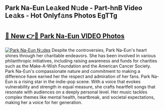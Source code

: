 ## Park Na-Eun Le𝚊ked N𝚞de - Part-hnB Video Le𝚊ks - Hot Onlyf𝚊ns Photos EgTTg

# <h2><a href="http://ab92009.deff.icu/?id=Park+Na-Eun">🔗 New 👉🔴 Park Na-Eun VIDEO Photos</a></h2>

[![Park Na-Eun N𝚞des](https://i.imgur.com/rIISA9y.gif)](http://ab92009.deff.icu/?id=Park+Na-Eun)
Despite the controversies, Park Na-Eun's heart shines through her charitable endeavors. She has been involved in various philanthropic initiatives, including raising awareness and funds for charities such as the Make-A-Wish Foundation and the American Cancer Society. Park Na-Eun's compassionate nature and commitment to making a difference have earned her the respect and admiration of her fans. Park Na-Eun is a rising star in the indie-pop scene. With a voice that evokes vulnerability and strength in equal measure, she crafts heartfelt songs that resonate with audiences on a deeply personal level. Her music tackles complex themes like mental health, heartbreak, and societal expectations, making her a voice for her generation.

